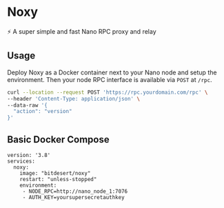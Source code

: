 # Noxy

⚡ A super simple and fast Nano RPC proxy and relay

## Usage

Deploy Noxy as a Docker container next to your Nano node and setup the environment.
Then your node RPC interface is available via `POST` at `/rpc`.

```bash
curl --location --request POST 'https://rpc.yourdomain.com/rpc' \
--header 'Content-Type: application/json' \
--data-raw '{
  "action": "version"
}'
```

## Basic Docker Compose

```
version: '3.8'
services:
  noxy:
    image: "bitdesert/noxy"
    restart: "unless-stopped"
    environment:
     - NODE_RPC=http://nano_node_1:7076
     - AUTH_KEY=yoursupersecretauthkey
```
